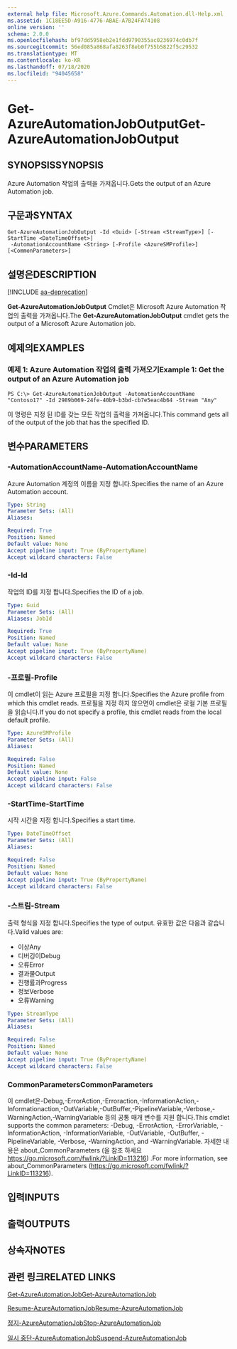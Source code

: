```yaml
---
external help file: Microsoft.Azure.Commands.Automation.dll-Help.xml
ms.assetid: 1C18EE5D-A916-4776-ABAE-A7B24FA74108
online version: ''
schema: 2.0.0
ms.openlocfilehash: bf97dd5958eb2e1fdd9790355ac0236974c0db7f
ms.sourcegitcommit: 56ed085a868afa8263f8eb0f755b5822f5c29532
ms.translationtype: MT
ms.contentlocale: ko-KR
ms.lasthandoff: 07/18/2020
ms.locfileid: "94045658"
---
```

# <span data-ttu-id="179f5-101">Get-AzureAutomationJobOutput</span><span class="sxs-lookup"><span data-stu-id="179f5-101">Get-AzureAutomationJobOutput</span></span>

## <span data-ttu-id="179f5-102">SYNOPSIS</span><span class="sxs-lookup"><span data-stu-id="179f5-102">SYNOPSIS</span></span>

<span data-ttu-id="179f5-103">Azure Automation 작업의 출력을 가져옵니다.</span><span class="sxs-lookup"><span data-stu-id="179f5-103">Gets the output of an Azure Automation job.</span></span>

## <span data-ttu-id="179f5-104">구문과</span><span class="sxs-lookup"><span data-stu-id="179f5-104">SYNTAX</span></span>

```
Get-AzureAutomationJobOutput -Id <Guid> [-Stream <StreamType>] [-StartTime <DateTimeOffset>]
 -AutomationAccountName <String> [-Profile <AzureSMProfile>] [<CommonParameters>]
```

## <span data-ttu-id="179f5-105">설명은</span><span class="sxs-lookup"><span data-stu-id="179f5-105">DESCRIPTION</span></span>

[!INCLUDE [aa-deprecation](../include/aa-deprecation.md)]

<span data-ttu-id="179f5-106">**Get-AzureAutomationJobOutput** Cmdlet은 Microsoft Azure Automation 작업의 출력을 가져옵니다.</span><span class="sxs-lookup"><span data-stu-id="179f5-106">The **Get-AzureAutomationJobOutput** cmdlet gets the output of a Microsoft Azure Automation job.</span></span>

## <span data-ttu-id="179f5-107">예제의</span><span class="sxs-lookup"><span data-stu-id="179f5-107">EXAMPLES</span></span>

### <span data-ttu-id="179f5-108">예제 1: Azure Automation 작업의 출력 가져오기</span><span class="sxs-lookup"><span data-stu-id="179f5-108">Example 1: Get the output of an Azure Automation job</span></span>
```
PS C:\> Get-AzureAutomationJobOutput -AutomationAccountName "Contoso17" -Id 2989b069-24fe-40b9-b3bd-cb7e5eac4b64 -Stream "Any"
```

<span data-ttu-id="179f5-109">이 명령은 지정 된 ID를 갖는 모든 작업의 출력을 가져옵니다.</span><span class="sxs-lookup"><span data-stu-id="179f5-109">This command gets all of the output of the job that has the specified ID.</span></span>

## <span data-ttu-id="179f5-110">변수</span><span class="sxs-lookup"><span data-stu-id="179f5-110">PARAMETERS</span></span>

### <span data-ttu-id="179f5-111">-AutomationAccountName</span><span class="sxs-lookup"><span data-stu-id="179f5-111">-AutomationAccountName</span></span>
<span data-ttu-id="179f5-112">Azure Automation 계정의 이름을 지정 합니다.</span><span class="sxs-lookup"><span data-stu-id="179f5-112">Specifies the name of an Azure Automation account.</span></span>

```yaml
Type: String
Parameter Sets: (All)
Aliases: 

Required: True
Position: Named
Default value: None
Accept pipeline input: True (ByPropertyName)
Accept wildcard characters: False
```

### <span data-ttu-id="179f5-113">-Id</span><span class="sxs-lookup"><span data-stu-id="179f5-113">-Id</span></span>
<span data-ttu-id="179f5-114">작업의 ID를 지정 합니다.</span><span class="sxs-lookup"><span data-stu-id="179f5-114">Specifies the ID of a job.</span></span>

```yaml
Type: Guid
Parameter Sets: (All)
Aliases: JobId

Required: True
Position: Named
Default value: None
Accept pipeline input: True (ByPropertyName)
Accept wildcard characters: False
```

### <span data-ttu-id="179f5-115">-프로필</span><span class="sxs-lookup"><span data-stu-id="179f5-115">-Profile</span></span>
<span data-ttu-id="179f5-116">이 cmdlet이 읽는 Azure 프로필을 지정 합니다.</span><span class="sxs-lookup"><span data-stu-id="179f5-116">Specifies the Azure profile from which this cmdlet reads.</span></span>
<span data-ttu-id="179f5-117">프로필을 지정 하지 않으면이 cmdlet은 로컬 기본 프로필을 읽습니다.</span><span class="sxs-lookup"><span data-stu-id="179f5-117">If you do not specify a profile, this cmdlet reads from the local default profile.</span></span>

```yaml
Type: AzureSMProfile
Parameter Sets: (All)
Aliases: 

Required: False
Position: Named
Default value: None
Accept pipeline input: False
Accept wildcard characters: False
```

### <span data-ttu-id="179f5-118">-StartTime</span><span class="sxs-lookup"><span data-stu-id="179f5-118">-StartTime</span></span>
<span data-ttu-id="179f5-119">시작 시간을 지정 합니다.</span><span class="sxs-lookup"><span data-stu-id="179f5-119">Specifies a start time.</span></span>

```yaml
Type: DateTimeOffset
Parameter Sets: (All)
Aliases: 

Required: False
Position: Named
Default value: None
Accept pipeline input: True (ByPropertyName)
Accept wildcard characters: False
```

### <span data-ttu-id="179f5-120">-스트림</span><span class="sxs-lookup"><span data-stu-id="179f5-120">-Stream</span></span>
<span data-ttu-id="179f5-121">출력 형식을 지정 합니다.</span><span class="sxs-lookup"><span data-stu-id="179f5-121">Specifies the type of output.</span></span>
<span data-ttu-id="179f5-122">유효한 값은 다음과 같습니다.</span><span class="sxs-lookup"><span data-stu-id="179f5-122">Valid values are:</span></span> 

- <span data-ttu-id="179f5-123">이상</span><span class="sxs-lookup"><span data-stu-id="179f5-123">Any</span></span>
- <span data-ttu-id="179f5-124">디버깅이</span><span class="sxs-lookup"><span data-stu-id="179f5-124">Debug</span></span>
- <span data-ttu-id="179f5-125">오류</span><span class="sxs-lookup"><span data-stu-id="179f5-125">Error</span></span>
- <span data-ttu-id="179f5-126">결과물</span><span class="sxs-lookup"><span data-stu-id="179f5-126">Output</span></span>
- <span data-ttu-id="179f5-127">진행률과</span><span class="sxs-lookup"><span data-stu-id="179f5-127">Progress</span></span>
- <span data-ttu-id="179f5-128">정보</span><span class="sxs-lookup"><span data-stu-id="179f5-128">Verbose</span></span>
- <span data-ttu-id="179f5-129">오류</span><span class="sxs-lookup"><span data-stu-id="179f5-129">Warning</span></span>

```yaml
Type: StreamType
Parameter Sets: (All)
Aliases: 

Required: False
Position: Named
Default value: None
Accept pipeline input: True (ByPropertyName)
Accept wildcard characters: False
```

### <span data-ttu-id="179f5-130">CommonParameters</span><span class="sxs-lookup"><span data-stu-id="179f5-130">CommonParameters</span></span>
<span data-ttu-id="179f5-131">이 cmdlet은-Debug,-ErrorAction,-Erroraction,-InformationAction,-Informationaction,-OutVariable,-OutBuffer,-PipelineVariable,-Verbose,-WarningAction,-WarningVariable 등의 공통 매개 변수를 지원 합니다.</span><span class="sxs-lookup"><span data-stu-id="179f5-131">This cmdlet supports the common parameters: -Debug, -ErrorAction, -ErrorVariable, -InformationAction, -InformationVariable, -OutVariable, -OutBuffer, -PipelineVariable, -Verbose, -WarningAction, and -WarningVariable.</span></span> <span data-ttu-id="179f5-132">자세한 내용은 about_CommonParameters (을 참조 하세요 https://go.microsoft.com/fwlink/?LinkID=113216) .</span><span class="sxs-lookup"><span data-stu-id="179f5-132">For more information, see about_CommonParameters (https://go.microsoft.com/fwlink/?LinkID=113216).</span></span>

## <span data-ttu-id="179f5-133">입력</span><span class="sxs-lookup"><span data-stu-id="179f5-133">INPUTS</span></span>

## <span data-ttu-id="179f5-134">출력</span><span class="sxs-lookup"><span data-stu-id="179f5-134">OUTPUTS</span></span>

## <span data-ttu-id="179f5-135">상속자</span><span class="sxs-lookup"><span data-stu-id="179f5-135">NOTES</span></span>

## <span data-ttu-id="179f5-136">관련 링크</span><span class="sxs-lookup"><span data-stu-id="179f5-136">RELATED LINKS</span></span>

[<span data-ttu-id="179f5-137">Get-AzureAutomationJob</span><span class="sxs-lookup"><span data-stu-id="179f5-137">Get-AzureAutomationJob</span></span>](./Get-AzureAutomationJob.md)

[<span data-ttu-id="179f5-138">Resume-AzureAutomationJob</span><span class="sxs-lookup"><span data-stu-id="179f5-138">Resume-AzureAutomationJob</span></span>](./Resume-AzureAutomationJob.md)

[<span data-ttu-id="179f5-139">정지-AzureAutomationJob</span><span class="sxs-lookup"><span data-stu-id="179f5-139">Stop-AzureAutomationJob</span></span>](./Stop-AzureAutomationJob.md)

[<span data-ttu-id="179f5-140">일시 중단-AzureAutomationJob</span><span class="sxs-lookup"><span data-stu-id="179f5-140">Suspend-AzureAutomationJob</span></span>](./Suspend-AzureAutomationJob.md)


